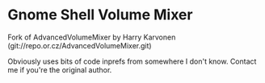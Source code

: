 Gnome Shell Volume Mixer
========================

Fork of AdvancedVolumeMixer by Harry Karvonen
(git://repo.or.cz/AdvancedVolumeMixer.git)

Obviously uses bits of code inprefs from somewhere I don't know. Contact me if
you're the original author.
